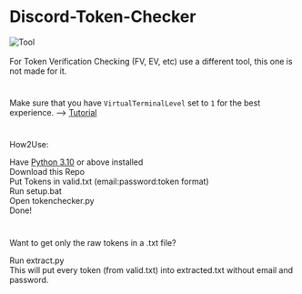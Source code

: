 # Discord-Token-Checker

![Tool](https://schuh.wtf/resources/images/tokenchecker.png)
<br>
<br>
For Token Verification Checking (FV, EV, etc) use a different tool, this one is not made for it.
#
Make sure that you have `VirtualTerminalLevel` set to `1` for the best experience. --> [Tutorial](https://www.youtube.com/watch?v=HeJOyEw3RtM)
#
How2Use:

Have [Python 3.10](https://www.python.org/downloads/) or above installed<br>
Download this Repo<br>
Put Tokens in valid.txt (email:password:token format)<br>
Run setup.bat<br>
Open tokenchecker.py<br>
Done!<br>
#
Want to get only the raw tokens in a .txt file?

Run extract.py<br>
This will put every token (from valid.txt) into extracted.txt without email and password.
